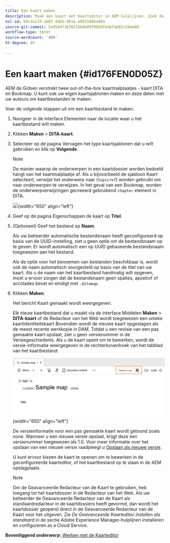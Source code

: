 ```yaml
---
title: Een kaart maken
description: Maak een kaart met Kaarteditor in AEM hulplijnen. Zoek de stappen om een kaartdossier tot stand te brengen dat op een kaartmalplaatje wordt gebaseerd.
exl-id: b9cda118-ab6f-4d6b-9616-a083180ba069
source-git-commit: 5e0584f1bf0216b8b00f00b9fe46fa682c244e08
workflow-type: tm+mt
source-wordcount: '469'
ht-degree: 0%

---
```


# Een kaart maken {#id176FEN0D05Z}

AEM de Gidsen verstrekt twee out-of-the-box kaartmalplaatjes - kaart DITA en Bookmap. U kunt ook uw eigen kaartsjablonen maken en deze delen met uw auteurs om kaartbestanden te maken.

Voer de volgende stappen uit om een kaartbestand te maken:

1. Navigeer in de interface Elementen naar de locatie waar u het kaartbestand wilt maken.

1. Klikken **Maken** \> **DITA-kaart**.

1. Selecteer op de pagina Vervagen het type kaartsjablonen dat u wilt gebruiken en klik op **Volgende**.

   >[!NOTE]
   >
   > De manier waarop de onderwerpen in een kaartdossier worden bedoeld hangt van het kaartmalplaatje af. Als u bijvoorbeeld de sjabloon Kaart selecteert, verwijst het onderwerp naar \(`topicref`\) worden gebruikt om naar onderwerpen te verwijzen. In het geval van een Bookmap, worden de onderwerpverwijzingen gecreeerd gebruikend `chapter` element in DITA.

   ![](images/map-template.png){width="650" align="left"}

1. Geef op de pagina Eigenschappen de kaart op **Titel**.

1. \(Optioneel\) Geef het bestand op **Naam**.

   Als uw beheerder automatische bestandsnaam heeft geconfigureerd op basis van de UUID-instelling, ziet u geen optie om de bestandsnaam op te geven. Er wordt automatisch een op UUID gebaseerde bestandsnaam toegewezen aan het bestand.

   Als de optie voor het benoemen van bestanden beschikbaar is, wordt ook de naam automatisch voorgesteld op basis van de titel van uw kaart. Als u de naam van het kaartbestand handmatig wilt opgeven, moet u ervoor zorgen dat de bestandsnaam geen spaties, apostrof of accolades bevat en eindigt met `.ditamap`.

1. Klikken **Maken**.

   Het bericht Kaart gemaakt wordt weergegeven.

   Elk nieuw kaartbestand dat u maakt via de interface Middelen **Maken** \> **DITA-kaart** of de Redacteur van het Web wordt toegewezen een unieke kaartidentiteitskaart Bovendien wordt de nieuwe kaart opgeslagen als de meest recente werkkopie in DAM. Totdat u een revisie van een pas gemaakte kaart opslaat, ziet u geen versienummer in de Versiegeschiedenis. Als u de kaart opent om te bewerken, wordt de versie-informatie weergegeven in de rechterbovenhoek van het tabblad van het kaartbestand:

   ![](images/first-version-map-none.png){width="650" align="left"}

   De versieinformatie voor een pas gemaakte kaart wordt getoond zoals *none*. Wanneer u een nieuwe versie opslaat, krijgt deze een versienummer toegewezen als 1.0. Voor meer informatie over het opslaan van een nieuwe versie raadpleegt u [Opslaan als nieuwe versie](web-editor-features.md#save-as-new-version-id209ME400GXA).

   U kunt ervoor kiezen de kaart te openen om te bewerken in de geconfigureerde kaarteditor, of het kaartbestand op te slaan in de AEM opslagplaats.

   >[!NOTE]
   >
   > Om de Geavanceerde Redacteur van de Kaart te gebruiken, heb toegang tot het kaartdossier in de Redacteur van het Web. Als uw beheerder de Geavanceerde Redacteur van de Kaart als standaardredacteur in de kaartdossiers heeft gevormd, dan wordt het kaartdossier geopend direct in de Geavanceerde Redacteur van de Kaart voor het uitgeven. Zie *De Geavanceerde Kaarteditor instellen als standaard* in de sectie Adobe Experience Manager-hulplijnen installeren en configureren as a Cloud Service.


**Bovenliggend onderwerp:**[ Werken met de Kaarteditor](map-editor.md)
